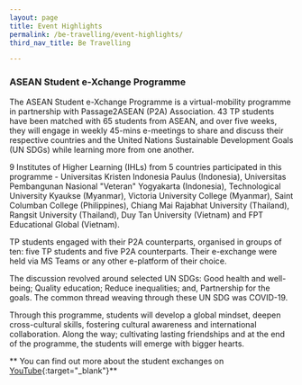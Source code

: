 ```yaml
---
layout: page
title: Event Highlights
permalink: /be-travelling/event-highlights/
third_nav_title: Be Travelling

---
```

### ASEAN Student e-Xchange Programme ###

The ASEAN Student e-Xchange Programme is a virtual-mobility programme in partnership with Passage2ASEAN (P2A) Association. 43 TP students have been matched with 65 students from ASEAN, and over five weeks, they will engage in weekly 45-mins e-meetings to share and discuss their respective countries and the United Nations Sustainable Development Goals (UN SDGs) while learning more from one another.

9 Institutes of Higher Learning (IHLs) from 5 countries participated in this programme - Universitas Kristen Indonesia Paulus (Indonesia), Universitas Pembangunan Nasional "Veteran" Yogyakarta (Indonesia), Technological University Kyaukse (Myanmar), Victoria University College (Myanmar), Saint Columban College (Philippines), Chiang Mai Rajabhat University (Thailand), Rangsit University (Thailand), Duy Tan University (Vietnam) and FPT Educational Global (Vietnam).

TP students engaged with their P2A counterparts, organised in groups of ten: five TP students and five P2A counterparts. Their e-exchange were held via MS Teams or any other e-platform of their choice.

The discussion revolved around selected UN SDGs: Good health and well-being; Quality education; Reduce inequalities; and, Partnership for the goals. The common thread weaving through these UN SDG was COVID-19. 

Through this programme, students will develop a global mindset, deepen cross-cultural skills, fostering cultural awareness and international collaboration.  Along the way; cultivating lasting friendships and at the end of the programme, the students will emerge with bigger hearts.

** You can find out more about the student exchanges on [YouTube](https://www.youtube.com/channel/UCfhU5IoOuAsaNy0DuqlCs5g/videos){:target="_blank"}**
